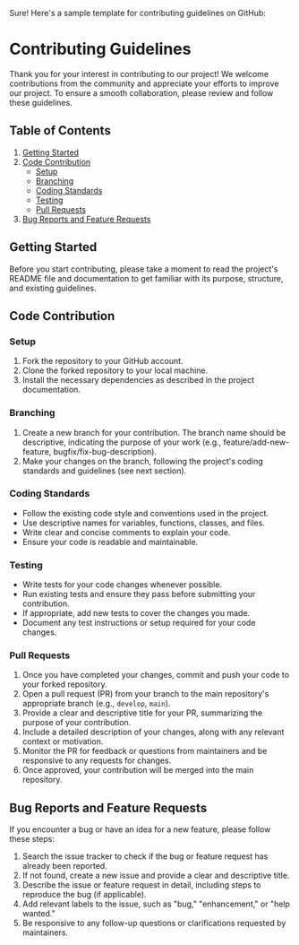 Sure! Here's a sample template for contributing guidelines on GitHub:

# Contributing Guidelines

Thank you for your interest in contributing to our project! We welcome contributions from the community and appreciate your efforts to improve our project. To ensure a smooth collaboration, please review and follow these guidelines.

## Table of Contents

1. [Getting Started](#getting-started)
2. [Code Contribution](#code-contribution)
   - [Setup](#setup)
   - [Branching](#branching)
   - [Coding Standards](#coding-standards)
   - [Testing](#testing)
   - [Pull Requests](#pull-requests)
3. [Bug Reports and Feature Requests](#bug-reports-and-feature-requests)

## Getting Started

Before you start contributing, please take a moment to read the project's README file and documentation to get familiar with its purpose, structure, and existing guidelines.

## Code Contribution

### Setup

1. Fork the repository to your GitHub account.
2. Clone the forked repository to your local machine.
3. Install the necessary dependencies as described in the project documentation.

### Branching

1. Create a new branch for your contribution. The branch name should be descriptive, indicating the purpose of your work (e.g., feature/add-new-feature, bugfix/fix-bug-description).
2. Make your changes on the branch, following the project's coding standards and guidelines (see next section).

### Coding Standards

- Follow the existing code style and conventions used in the project.
- Use descriptive names for variables, functions, classes, and files.
- Write clear and concise comments to explain your code.
- Ensure your code is readable and maintainable.

### Testing

- Write tests for your code changes whenever possible.
- Run existing tests and ensure they pass before submitting your contribution.
- If appropriate, add new tests to cover the changes you made.
- Document any test instructions or setup required for your code changes.

### Pull Requests

1. Once you have completed your changes, commit and push your code to your forked repository.
2. Open a pull request (PR) from your branch to the main repository's appropriate branch (e.g., `develop`, `main`).
3. Provide a clear and descriptive title for your PR, summarizing the purpose of your contribution.
4. Include a detailed description of your changes, along with any relevant context or motivation.
5. Monitor the PR for feedback or questions from maintainers and be responsive to any requests for changes.
6. Once approved, your contribution will be merged into the main repository.

## Bug Reports and Feature Requests

If you encounter a bug or have an idea for a new feature, please follow these steps:

1. Search the issue tracker to check if the bug or feature request has already been reported.
2. If not found, create a new issue and provide a clear and descriptive title.
3. Describe the issue or feature request in detail, including steps to reproduce the bug (if applicable).
4. Add relevant labels to the issue, such as "bug," "enhancement," or "help wanted."
5. Be responsive to any follow-up questions or clarifications requested by maintainers.

